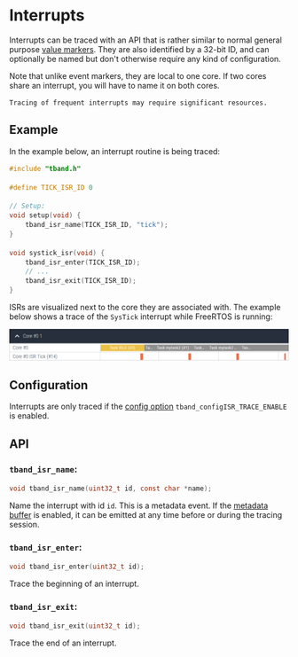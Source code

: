 # Interrupts

Interrupts can be traced with an API that is rather similar to normal general
purpose [value markers](./valmarkers.md). They are also identified by a 32-bit
ID, and can optionally be named but don't otherwise require any kind of configuration.

Note that unlike event markers, they are local to one core. If two cores share an
interrupt, you will have to name it on both cores.

```admonish tip
Tracing of frequent interrupts may require significant resources.
```

## Example

In the example below, an interrupt routine is being traced:

```c
#include "tband.h"

#define TICK_ISR_ID 0

// Setup:
void setup(void) {
    tband_isr_name(TICK_ISR_ID, "tick");
}

void systick_isr(void) {
    tband_isr_enter(TICK_ISR_ID);
    // ...
    tband_isr_exit(TICK_ISR_ID);
}
```

ISRs are visualized next to the core they are associated with. The example
below shows a trace of the `SysTick` interrupt while FreeRTOS is running:

![Interrupt Example Trace.](./imgs/interrupts.png)

## Configuration

Interrupts are only traced if the [config option](./config.md) `tband_configISR_TRACE_ENABLE` is enabled.

## API

### `tband_isr_name`:
```c
void tband_isr_name(uint32_t id, const char *name);
```

Name the interrupt with id `id`. This is a metadata event. If the [metadata buffer](./metadata_buf.md) is enabled,
it can be emitted at any time before or during the tracing session.

### `tband_isr_enter`:
```c
void tband_isr_enter(uint32_t id);
```

Trace the beginning of an interrupt.

### `tband_isr_exit`:
```c
void tband_isr_exit(uint32_t id);
```

Trace the end of an interrupt.
